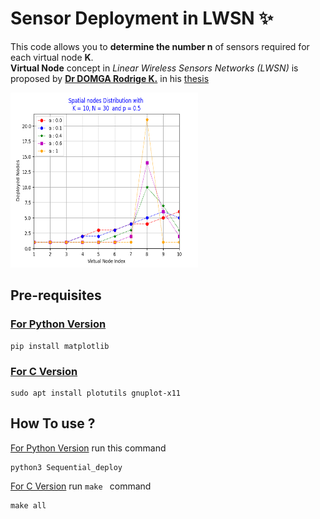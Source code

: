 # Sensor Deployment in LWSN ✨
This code allows you to <strong>determine the number n</strong> of sensors required for each virtual node <strong>K</strong>.<br/>
<strong>Virtual Node</strong>  concept in <em>Linear Wireless Sensors Networks (LWSN)</em> is proposed by <strong>[Dr DOMGA Rodrige K.](https://cm.linkedin.com/in/rodrigue-domga-komguem-phd-311b2a20)</strong>
in his [thesis](https://tel.archives-ouvertes.fr/tel-03088530v2/document)

<img src="./python_version/resultats_seq.png" alt="grapic" width="300" height="280"/>

## Pre-requisites

### [For Python Version](./python_version/) 

```
pip install matplotlib
```

### [For C Version](./c_version/) 

```
sudo apt install plotutils gnuplot-x11
```

## How To use ?

[For Python Version](./python_version/) run this command
```
python3 Sequential_deploy
```

[For C Version](./c_version/) run `make ` command
```
make all
```
